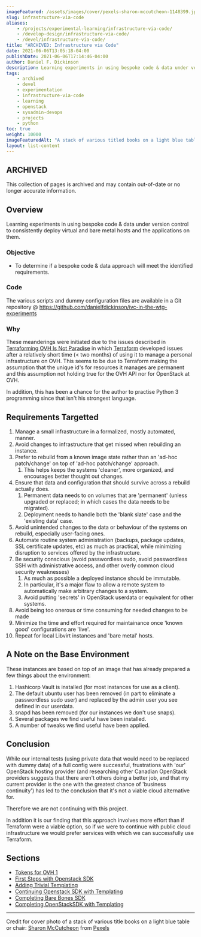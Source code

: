 ```yaml
---
imageFeatured: /assets/images/cover/pexels-sharon-mccutcheon-1148399.jpg
slug: infrastructure-via-code
aliases:
    - /projects/experimental-learning/infrastructure-via-code/
    - /develop-design/infrastructure-via-code/
    - /devel/infrastructure-via-code/
title: "ARCHIVED: Infrastructure via Code"
date: 2021-06-06T13:05:18-04:00
publishDate: 2021-06-06T17:14:46-04:00
author: Daniel F. Dickinson
description: Learning experiments in using bespoke code & data under version control to consistently deploy virtual and bare metal hosts and the applications on them.
tags:
    - archived
    - devel
    - experimentation
    - infrastructure-via-code
    - learning
    - openstack
    - sysadmin-devops
    - projects
    - python
toc: true
weight: 10000
imageFeaturedAlt: "A stack of various titled books on a light blue table or chair"
layout: list-content
---
```


## ARCHIVED

This collection of pages is archived and may contain out-of-date or no longer accurate information.

## Overview

Learning experiments in using bespoke code & data under version control to consistently deploy virtual and bare metal hosts and the applications on them.

### Objective

* To determine if a bespoke code & data approach will meet the identified requirements.

### Code

The various scripts and dummy configuration files are available in a Git repository @ <https://github.com/danielfdickinson/ivc-in-the-wtg-experiments>

### Why

These meanderings were initiated due to the issues described in [Terraforming OVH Is Not Paradise](/blog/2021-06-05-terraforming-with-ovh-is-not-paradise.md) in which [Terraform](https://www.terraform.io) developed issues after a relatively short time (\< two months) of using it to manage a personal infrastructure on OVH. This seems to be due to Terraform making the assumption that the unique id's for resources it manages are permanent and this assumption not holding true for the OVH API nor for OpenStack at OVH.

In addition, this has been a chance for the author to practise Python 3 programming since that isn't his strongest language.

## Requirements Targetted

1. Manage a small infrastructure in a formalized, mostly automated, manner.
2. Avoid changes to infrastructure that get missed when rebuilding an instance.
3. Prefer to rebuild from a known image state rather than an 'ad-hoc patch/change' on top of 'ad-hoc patch/change' approach.
   1. This helps keeps the systems 'cleaner', more organized, and encourages better thought out changes.
4. Ensure that data and configuration that should survive across a rebuild actually does.
   1. Permanent data needs to on volumes that are 'permanent' (unless upgraded or replaced; in which cases the data needs to be migrated).
   2. Deployment needs to handle both the 'blank slate' case and the 'existing data' case.
5. Avoid unintended changes to the data or behaviour of the systems on rebuild, especially user-facing ones.
6. Automate routine system administration (backups, package updates, SSL certificate updates, etc) as much as practical, while minimizing disruption to services offered by the infrastructure.
7. Be security conscious (avoid passwordless sudo, avoid passwordless SSH with administrative access, and other overly common cloud security weaknesses)
   1. As much as possible a deployed instance should be immutable.
   2. In particular, it's a major flaw to allow a remote system to automatically make arbitrary changes to a system.
   3. Avoid putting 'secrets' in OpenStack userdata or equivalent for other systems.
8. Avoid being too onerous or time consuming for needed changes to be made
9. Minimize the time and effort required for maintainance once 'known good' configurations are 'live'.
10. Repeat for local Libvirt instances and 'bare metal' hosts.

## A Note on the Base Environment

These instances are based on top of an image that has already prepared a few things about the environment:

1. Hashicorp Vault is installed (for most instances for use as a client).
2. The default ubuntu user has been removed (in part to eliminate a passwordless sudo user) and replaced by the admin user you see defined in our userdata.
3. snapd has been removed (for our instances we don't use snaps).
4. Several packages we find useful have been installed.
5. A number of tweaks we find useful have been applied.

## Conclusion

While our internal tests (using private data that would need to be replaced with dummy data) of a full config were successful, frustrations with 'our' OpenStack hosting provider (and researching other Canadian OpenStack providers suggests that there aren't others doing a better job, and that my current provider is the one with the greatest chance of 'business continuity') has led to the conclusion that it's not a viable cloud alternative for.

Therefore we are not continuing with this project.

In addition it is our finding that this approach involves more effort than if Terraform were a viable option, so if we were to continue with public cloud infrastructure we would prefer services with which we can successfully use Terraform.

## Sections

* [Tokens for OVH 1](2021-06-06-tokens-for-ovh-v1)
* [First Steps with Openstack SDK](2021-06-06-first-steps-with-openstacksdk)
* [Adding Trivial Templating](2021-06-09-adding-trivial-templating)
* [Continuing Openstack SDK with Templating](continuing-openstacksdk-with-templating)
* [Completing Bare Bones SDK](completing-bare-bones-openstacksdk)
* [Completing OpenStackSDK with Templating](2021-06-15-completing-openstacksdk-with-templating)

----

Credit for cover photo of a stack of various title books on a light blue table or chair: [Sharon McCutcheon](https://www.pexels.com/@mccutcheon?utm_content=attributionCopyText) from [Pexels](https://www.pexels.com/photo/selective-focus-photo-of-pile-of-assorted-title-books-1148399/?utm_content=attributionCopyText)
